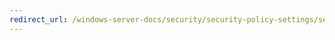 ```yaml
---
redirect_url: /windows-server-docs/security/security-policy-settings/security-options/Microsoft-network-server-Server-SPN-target-name-validation-level.md
---
```

